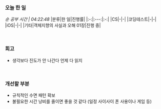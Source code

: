 ### 오늘 한 일
_순 공부 시간 | 04:22:48_
|분류|한 일|진행률|
|:-:|:---:|:-:|
|CS|-|-|
|코딩테스트|-|-|
|iOS|-|-|
|기타|객체지향의 사실과 오해 01장|진행 중|

<br>

### 회고
- 생각보다 진도가 안 나간다 언제 다 읽지

<br>

### 개선할 부분
- 규칙적인 수면 패턴 확보
- 불필요한 시간 낭비를 줄이면 좋을 것 같다 (일정 사이사이 폰 사용이나 게임 등)
